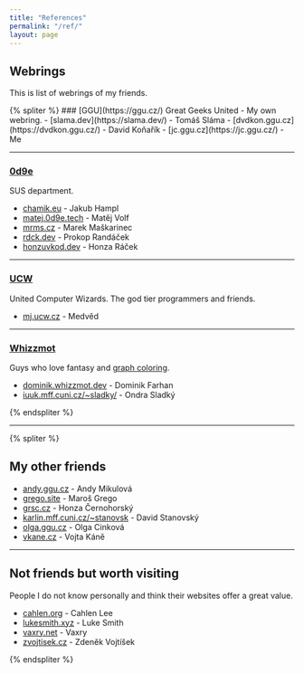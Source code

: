 ```yaml
---
title: "References"
permalink: "/ref/"
layout: page
---
```


## Webrings
This is list of webrings of my friends.

<div class="webring-display">
{% spliter %}
### [GGU](https://ggu.cz/)
Great Geeks United - My own webring.
- [slama.dev](https://slama.dev/) - Tomáš Sláma
- [dvdkon.ggu.cz](https://dvdkon.ggu.cz/) - David Koňařík
- [jc.ggu.cz](https://jc.ggu.cz/) - Me

---

### [0d9e](https://0d9e.tech)
SUS department.
- [chamik.eu](https://chamik.eu/) - Jakub Hampl
- [matej.0d9e.tech](https://matej.0d9e.tech/) - Matěj Volf
- [mrms.cz](https://mrms.cz/) - Marek Maškarinec
- [rdck.dev](https://rdck.dev/) - Prokop Randáček
- [honzuvkod.dev](https://honzuvkod.dev/) - Honza Ráček

---

### [UCW](https://ucw.cz)
United Computer Wizards. The god tier programmers and friends.
- [mj.ucw.cz](https://mj.ucw.cz/) - Medvěd

---

### [Whizzmot](https://whizzmot.dev)
Guys who love fantasy and [graph coloring](https://en.wikipedia.org/wiki/Graph_coloring).
- [dominik.whizzmot.dev](https://dominik.whizzmot.dev/) - Dominik Farhan
- [iuuk.mff.cuni.cz/~sladky/](https://iuuk.mff.cuni.cz/~sladky/) - Ondra Sladký

{% endspliter %}
</div>

---


<div class="webring-display">
{% spliter %}

## My other friends
- [andy.ggu.cz](https://andy.ggu.cz/) - Andy Mikulová
- [grego.site](https://grego.site/) - Maroš Grego
- [grsc.cz](https://grsc.cz/) - Honza Černohorský
- [karlin.mff.cuni.cz/~stanovsk](https://www2.karlin.mff.cuni.cz/~stanovsk/) - David Stanovský
- [olga.ggu.cz](https://olga.ggu.cz/) - Olga Cinková
- [vkane.cz](https://vkane.cz/) - Vojta Káně

---

## Not friends but worth visiting
People I do not know personally and think their websites offer a great value.

- [cahlen.org](https://cahlen.org/index.html) - Cahlen Lee
- [lukesmith.xyz](https://lukesmith.xyz/) - Luke Smith
- [vaxry.net](https://vaxry.net/) - Vaxry
- [zvojtisek.cz](http://www.zvojtisek.cz/) - Zdeněk Vojtíšek

{% endspliter %}
